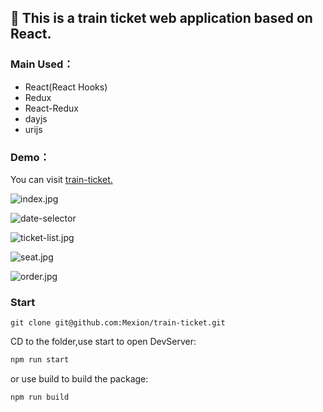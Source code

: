 ## 🚝 This is a train ticket web application based on React.

### Main Used：

-   React(React Hooks)
-   Redux
-   React-Redux
-   dayjs
-   urijs

### Demo：

You can visit [train-ticket.](https://trai-ticket.mexion.xyz)

![index.jpg](https://i.loli.net/2019/10/11/ugweEVz1bBs2iX3.jpg)

![date-selector]('https://i.loli.net/2019/10/11/A16n7d9HpfzoXvI.jpg')

![ticket-list.jpg](https://i.loli.net/2019/10/11/NIWxheM7PbFRtQ3.jpg)

![seat.jpg](https://i.loli.net/2019/10/11/6AIPaq3E9wWFojV.jpg)

![order.jpg](https://i.loli.net/2019/10/11/A16n7d9HpfzoXvI.jpg)

### Start

```shell
git clone git@github.com:Mexion/train-ticket.git
```

CD to the folder,use start to open DevServer:

```bash
npm run start
```

or use build to build the package:

```bash
npm run build
```
